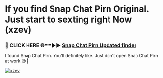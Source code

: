 # If you find Snap Chat Pirn Original. Just start to sexting right Now (xzev)

<h3>🔴 CLICK HERE 🌐==►► <a href="https://tinyurl.com/mtbk5fxa" rel="nofollow">Snap Chat Pirn Updated finder</a></h3>

I found Snap Chat Pirn. You'll definitely like. Just don't open Snap Chat Pirn at work 😉💬

[![xzev](https://i.imgur.com/Q8WKrnY.jpeg)](https://tinyurl.com/mtbk5fxa)

